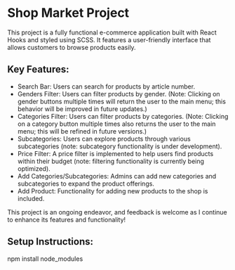 
# Shop Market Project

This project is a fully functional e-commerce application built with React Hooks and styled using SCSS. It features a user-friendly interface that allows customers to browse products easily.

## Key Features:
- Search Bar: Users can search for products by article number.
- Genders Filter: Users can filter products by gender. (Note: Clicking on gender buttons multiple times will return the user to the main menu; this behavior will be improved in future updates.)
- Categories Filter: Users can filter products by categories. (Note: Clicking on a category button multiple times also returns the user to the main menu; this will be refined in future versions.)
- Subcategories: Users can explore products through various subcategories (note: subcategory functionality is under development).
- Price Filter: A price filter is implemented to help users find products within their budget (note: filtering functionality is currently being optimized).
- Add Categories/Subcategories: Admins can add new categories and subcategories to expand the product offerings.
- Add Product: Functionality for adding new products to the shop is included.

This project is an ongoing endeavor, and feedback is welcome as I continue to enhance its features and functionality!
## Setup Instructions:
npm install node_modules

